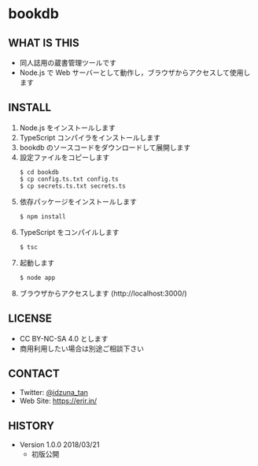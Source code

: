 ﻿# bookdb

## WHAT IS THIS

* 同人誌用の蔵書管理ツールです
* Node.js で Web サーバーとして動作し，ブラウザからアクセスして使用します

## INSTALL

1. Node.js をインストールします
2. TypeScript コンパイラをインストールします
3. bookdb のソースコードをダウンロードして展開します
4. 設定ファイルをコピーします
   ```
   $ cd bookdb
   $ cp config.ts.txt config.ts
   $ cp secrets.ts.txt secrets.ts
   ```
5. 依存パッケージをインストールします
   ```
   $ npm install
   ```
6. TypeScript をコンパイルします
   ```
   $ tsc
   ```
7. 起動します
   ```
   $ node app
   ```
8. ブラウザからアクセスします (http://localhost:3000/)

## LICENSE

* CC BY-NC-SA 4.0 とします
* 商用利用したい場合は別途ご相談下さい

## CONTACT

* Twitter: [@idzuna_tan](https://twitter.com/idzuna_tan)
* Web Site: https://erir.in/

## HISTORY

* Version 1.0.0 2018/03/21
  * 初版公開

